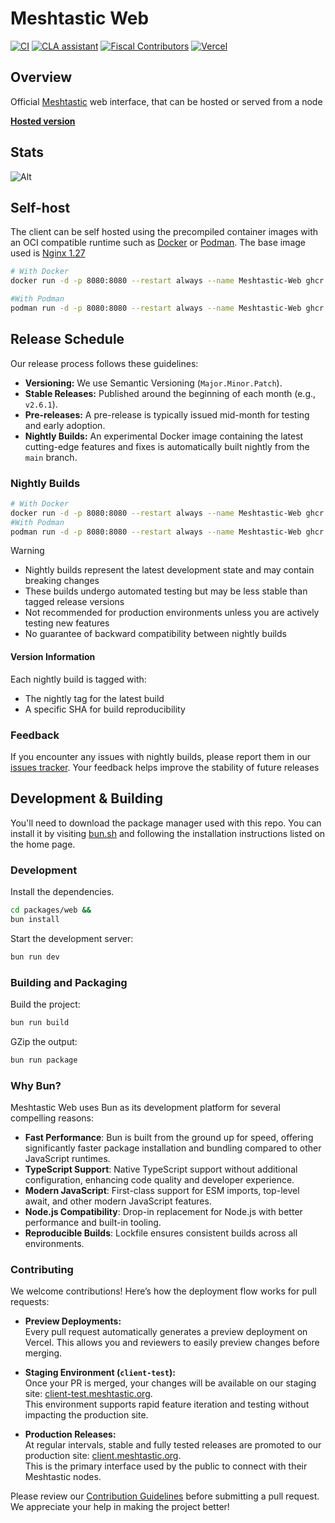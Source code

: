 # Meshtastic Web

<!--Project specific badges here-->

[![CI](https://img.shields.io/github/actions/workflow/status/meshtastic/web/ci.yml?branch=main&label=actions&logo=github&color=yellow)](https://github.com/meshtastic/web/actions/workflows/ci.yml)
[![CLA assistant](https://cla-assistant.io/readme/badge/meshtastic/web)](https://cla-assistant.io/meshtastic/web)
[![Fiscal Contributors](https://opencollective.com/meshtastic/tiers/badge.svg?label=Fiscal%20Contributors&color=deeppink)](https://opencollective.com/meshtastic/)
[![Vercel](https://img.shields.io/static/v1?label=Powered%20by&message=Vercel&style=flat&logo=vercel&color=000000)](https://vercel.com?utm_source=meshtastic&utm_campaign=oss)

## Overview

Official [Meshtastic](https://meshtastic.org) web interface, that can be hosted
or served from a node

**[Hosted version](https://client.meshtastic.org)**

## Stats

![Alt](https://repobeats.axiom.co/api/embed/e5b062db986cb005d83e81724c00cb2b9cce8e4c.svg "Repobeats analytics image")

## Self-host

The client can be self hosted using the precompiled container images with an OCI
compatible runtime such as [Docker](https://www.docker.com/) or
[Podman](https://podman.io/). The base image used is
[Nginx 1.27](https://hub.docker.com/_/nginx)

```bash
# With Docker
docker run -d -p 8080:8080 --restart always --name Meshtastic-Web ghcr.io/meshtastic/web

#With Podman
podman run -d -p 8080:8080 --restart always --name Meshtastic-Web ghcr.io/meshtastic/web
```

## Release Schedule

Our release process follows these guidelines:

- **Versioning:** We use Semantic Versioning (`Major.Minor.Patch`).
- **Stable Releases:** Published around the beginning of each month (e.g.,
  `v2.6.1`).
- **Pre-releases:** A pre-release is typically issued mid-month for testing and
  early adoption.
- **Nightly Builds:** An experimental Docker image containing the latest
  cutting-edge features and fixes is automatically built nightly from the `main`
  branch.

### Nightly Builds

```bash
# With Docker
docker run -d -p 8080:8080 --restart always --name Meshtastic-Web ghcr.io/meshtastic/web:nightly
#With Podman
podman run -d -p 8080:8080 --restart always --name Meshtastic-Web ghcr.io/meshtastic/web:nightly
```

> [!WARNING]
>
> - Nightly builds represent the latest development state and may contain
>   breaking changes
> - These builds undergo automated testing but may be less stable than tagged
>   release versions
> - Not recommended for production environments unless you are actively testing
>   new features
> - No guarantee of backward compatibility between nightly builds

#### Version Information

Each nightly build is tagged with:

- The nightly tag for the latest build
- A specific SHA for build reproducibility

### Feedback

If you encounter any issues with nightly builds, please report them in our
[issues tracker](https://github.com/meshtastic/web/issues). Your feedback helps
improve the stability of future releases

## Development & Building

You'll need to download the package manager used with this repo. You can install
it by visiting [bun.sh](https://bun.sh/) and following the installation
instructions listed on the home page.

### Development

Install the dependencies.

```bash
cd packages/web &&
bun install
```

Start the development server:

```bash
bun run dev
```

### Building and Packaging

Build the project:

```bash
bun run build
```

GZip the output:

```bash
bun run package
```

### Why Bun?

Meshtastic Web uses Bun as its development platform for several compelling
reasons:

- **Fast Performance**: Bun is built from the ground up for speed, offering
  significantly faster package installation and bundling compared to other
  JavaScript runtimes.
- **TypeScript Support**: Native TypeScript support without additional
  configuration, enhancing code quality and developer experience.
- **Modern JavaScript**: First-class support for ESM imports, top-level await,
  and other modern JavaScript features.
- **Node.js Compatibility**: Drop-in replacement for Node.js with better
  performance and built-in tooling.
- **Reproducible Builds**: Lockfile ensures consistent builds across all
  environments.

### Contributing

We welcome contributions! Here’s how the deployment flow works for pull
requests:

- **Preview Deployments:**\
  Every pull request automatically generates a preview deployment on Vercel.
  This allows you and reviewers to easily preview changes before merging.

- **Staging Environment (`client-test`):**\
  Once your PR is merged, your changes will be available on our staging site:
  [client-test.meshtastic.org](https://client-test.meshtastic.org/).\
  This environment supports rapid feature iteration and testing without
  impacting the production site.

- **Production Releases:**\
  At regular intervals, stable and fully tested releases are promoted to our
  production site: [client.meshtastic.org](https://client.meshtastic.org/).\
  This is the primary interface used by the public to connect with their
  Meshtastic nodes.

Please review our
[Contribution Guidelines](https://github.com/meshtastic/web/blob/main/CONTRIBUTING.md)
before submitting a pull request. We appreciate your help in making the project
better!
